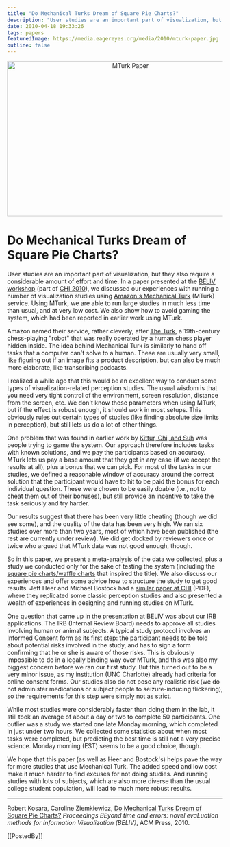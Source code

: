 ```yaml
---
title: "Do Mechanical Turks Dream of Square Pie Charts?"
description: "User studies are an important part of visualization, but they also require a considerable amount of effort and time. In a paper presented at the BELIV workshop (part of CHI 2010), we discussed our experiences with running a number of visualization studies using Amazon's Mechanical Turk (MTurk) service. Using MTurk, we are able to run large studies in much less time than usual, and at very low cost. We also show how to avoid gaming the system, which had been reported in earlier work using MTurk."
date: 2010-04-18 19:33:26
tags: papers
featuredImage: https://media.eagereyes.org/media/2010/mturk-paper.jpg
outline: false
---
```


<p align="center"><img src="https://media.eagereyes.org/media/2010/mturk-paper.jpg" width="560" height="362" alt="MTurk Paper" /></p>

# Do Mechanical Turks Dream of Square Pie Charts?

User studies are an important part of visualization, but they also require a considerable amount of effort and time. In a paper presented at the <a href="http://www.beliv.org/beliv2010/index.php?title=Main_Page">BELIV workshop</a> (part of <a href="http://chi2010.org/">CHI 2010</a>), we discussed our experiences with running a number of visualization studies using <a href="http://mturk.com/">Amazon's Mechanical Turk</a> (MTurk) service. Using MTurk, we are able to run large studies in much less time than usual, and at very low cost. We also show how to avoid gaming the system, which had been reported in earlier work using MTurk.

Amazon named their service, rather cleverly, after <a href="http://en.wikipedia.org/wiki/The_Turk">The Turk</a>, a 19th-century chess-playing "robot" that was really operated by a human chess player hidden inside. The idea behind Mechanical Turk is similarly to hand off tasks that a computer can't solve to a human. These are usually very small, like figuring out if an image fits a product description, but can also be much more elaborate, like transcribing podcasts.

I realized a while ago that this would be an excellent way to conduct some types of visualization-related perception studies. The usual wisdom is that you need very tight control of the environment, screen resolution, distance from the screen, etc. We don't know these parameters when using MTurk, but if the effect is robust enough, it should work in most setups. This obviously rules out certain types of studies (like finding absolute size limits in perception), but still lets us do a lot of other things.

One problem that was found in earlier work by <a href="http://portal.acm.org/citation.cfm?id=1357054.1357127">Kittur, Chi, and Suh</a> was people trying to game the system. Our approach therefore includes tasks with known solutions, and we pay the participants based on accuracy. MTurk lets us pay a base amount that they get in any case (if we accept the results at all), plus a bonus that we can pick. For most of the tasks in our studies, we defined a reasonable window of accuracy around the correct solution that the participant would have to hit to be paid the bonus for each individual question. These were chosen to be easily doable (i.e., not to cheat them out of their bonuses), but still provide an incentive to take the task seriously and try harder.

Our results suggest that there has been very little cheating (though we did see some), and the quality of the data has been very high. We ran six studies over more than two years, most of which have been published (the rest are currently under review). We did get docked by reviewers once or twice who argued that MTurk data was not good enough, though.

So in this paper, we present a meta-analysis of the data we collected, plus a study we conducted only for the sake of testing the system (including the <a href="/blog/2008/engaging-readers-with-square-pie-waffle-charts">square pie charts/waffle charts</a> that inspired the title). We also discuss our experiences and offer some advice how to structure the study to get good results. Jeff Heer and Michael Bostock had a <a href="http://hci.stanford.edu/jheer/files/2010-MTurk-CHI.pdf">similar paper at CHI</a> (PDF), where they replicated some classic perception studies and also presented a wealth of experiences in designing and running studies on MTurk.

One question that came up in the presentation at BELIV was about our IRB applications. The IRB (Internal Review Board) needs to approve all studies involving human or animal subjects. A typical study protocol involves an Informed Consent form as its first step: the participant needs to be told about potential risks involved in the study, and has to sign a form confirming that he or she is aware of those risks. This is obviously impossible to do in a legally binding way over MTurk, and this was also my biggest concern before we ran our first study. But this turned out to be a very minor issue, as my institution (UNC Charlotte) already had criteria for online consent forms. Our studies also do not pose any realistic risk (we do not administer medications or subject people to seizure-inducing flickering), so the requirements for this step were simply not as strict.

While most studies were considerably faster than doing them in the lab, it still took an average of about a day or two to complete 50 participants. One outlier was a study we started one late Monday morning, which completed in just under two hours. We collected some statistics about when most tasks were completed, but predicting the best time is still not a very precise science. Monday morning (EST) seems to be a good choice, though.

We hope that this paper (as well as Heer and Bostock's) helps pave the way for more studies that use Mechanical Turk. The added speed and low cost make it much harder to find excuses for not doing studies. And running studies with lots of subjects, which are also more diverse than the usual college student population, will lead to much more robust results.

<hr>

Robert Kosara, Caroline Ziemkiewicz, <a href="/publications/Kosara-BELIV-2010">Do Mechanical Turks Dream of Square Pie Charts?</a> <em>Proceedings BEyond time and errors: novel evaLuation methods for Information Visualization (BELIV)</em>, ACM Press, 2010.

[[PostedBy]]

